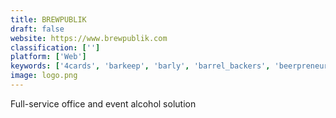 ```yaml
---
title: BREWPUBLIK
draft: false 
website: https://www.brewpublik.com
classification: ['']
platform: ['Web']
keywords: ['4cards', 'barkeep', 'barly', 'barrel_backers', 'beerpreneurs', 'belgian_beer_emojis', 'brew_tender', 'brewbot', 'brewly', 'brewolingo_by_duolingo', 'craft_beer_club', 'deskbeers', 'hank_the_beer_tank', 'home_buying_list', 'inside_beer', 'nosy', 'pinotbleu', 'shower_beer', 'the_french_number', 'the_swedish_number', 'wine_clubs_by_winestyr', 'inhaus']
image: logo.png
---
```

Full-service office and event alcohol solution